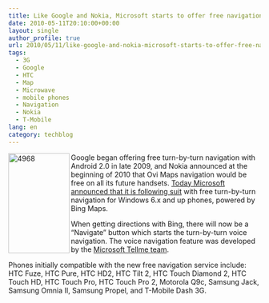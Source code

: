 ```yaml
---
title: Like Google and Nokia, Microsoft starts to offer free navigation for its phones
date: 2010-05-11T20:10:00+00:00
layout: single
author_profile: true
url: 2010/05/11/like-google-and-nokia-microsoft-starts-to-offer-free-navigation-for-its-phones/
tags:
  - 3G
  - Google
  - HTC
  - Map
  - Microwave
  - mobile phones
  - Navigation
  - Nokia
  - T-Mobile
lang: en
category: techblog
---
```

[<img title="4968" border="0" alt="4968" align="left" src="http://lh3.ggpht.com/_vaUVXcmC3OI/S-mz3cE4mCI/AAAAAAAACK4/5arhxe-RDJs/4968_thumb%5B1%5D.jpg?imgmax=800" width="122" height="200" />](http://lh3.ggpht.com/_vaUVXcmC3OI/S-mz0SCYJHI/AAAAAAAACK0/AsEttWekPgY/s1600-h/4968%5B3%5D.jpg) Google began offering free turn-by-turn navigation with Android 2.0 in late 2009, and Nokia announced at the beginning of 2010 that Ovi Maps navigation would be free on all its future handsets. [Today Microsoft announced that it is following suit](http://www.bing.com/community/blogs/search/archive/2010/05/10/updated-bing-app-for-windows-phone.aspx) with free turn-by-turn navigation for Windows 6.x and up phones, powered by Bing Maps. 

When getting directions with Bing, there will now be a “Navigate” button which starts the turn-by-turn voice navigation. The voice navigation feature was developed by the [Microsoft Tellme team](http://www.tellme.com/). 

Phones initially compatible with the new free navigation service include: HTC Fuze, HTC Pure, HTC HD2, HTC Tilt 2, HTC Touch Diamond 2, HTC Touch HD, HTC Touch Pro, HTC Touch Pro 2, Motorola Q9c, Samsung Jack, Samsung Omnia II, Samsung Propel, and T-Mobile Dash 3G.